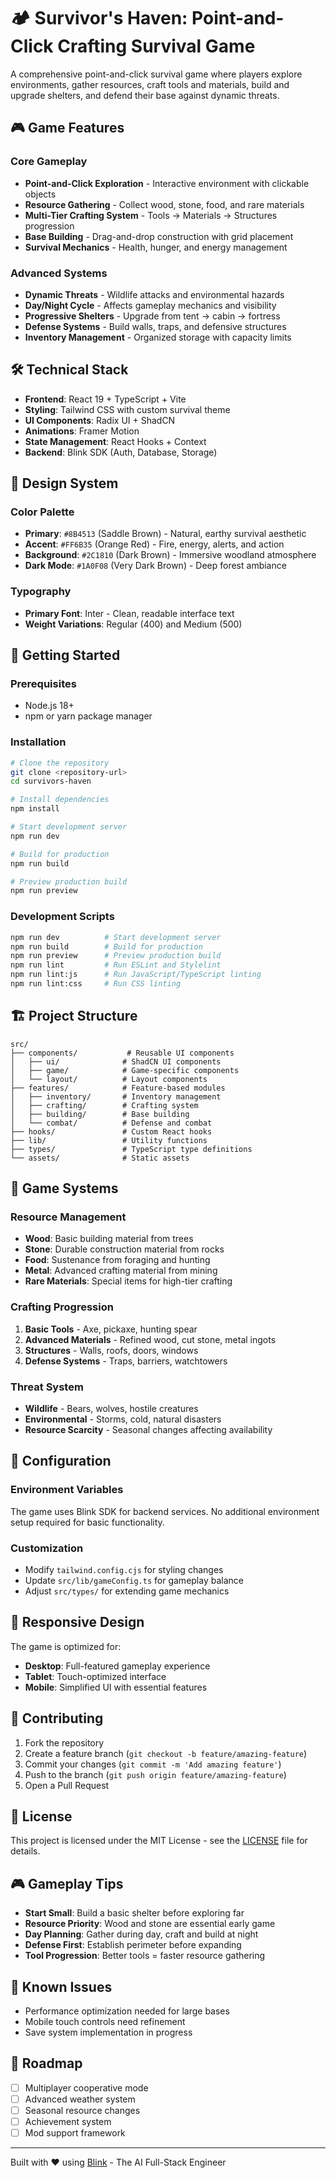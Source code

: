 # 🏕️ Survivor's Haven: Point-and-Click Crafting Survival Game

A comprehensive point-and-click survival game where players explore environments, gather resources, craft tools and materials, build and upgrade shelters, and defend their base against dynamic threats.

## 🎮 Game Features

### Core Gameplay
- **Point-and-Click Exploration** - Interactive environment with clickable objects
- **Resource Gathering** - Collect wood, stone, food, and rare materials
- **Multi-Tier Crafting System** - Tools → Materials → Structures progression
- **Base Building** - Drag-and-drop construction with grid placement
- **Survival Mechanics** - Health, hunger, and energy management

### Advanced Systems
- **Dynamic Threats** - Wildlife attacks and environmental hazards
- **Day/Night Cycle** - Affects gameplay mechanics and visibility
- **Progressive Shelters** - Upgrade from tent → cabin → fortress
- **Defense Systems** - Build walls, traps, and defensive structures
- **Inventory Management** - Organized storage with capacity limits

## 🛠️ Technical Stack

- **Frontend**: React 19 + TypeScript + Vite
- **Styling**: Tailwind CSS with custom survival theme
- **UI Components**: Radix UI + ShadCN
- **Animations**: Framer Motion
- **State Management**: React Hooks + Context
- **Backend**: Blink SDK (Auth, Database, Storage)

## 🎨 Design System

### Color Palette
- **Primary**: `#8B4513` (Saddle Brown) - Natural, earthy survival aesthetic
- **Accent**: `#FF6B35` (Orange Red) - Fire, energy, alerts, and action
- **Background**: `#2C1810` (Dark Brown) - Immersive woodland atmosphere
- **Dark Mode**: `#1A0F08` (Very Dark Brown) - Deep forest ambiance

### Typography
- **Primary Font**: Inter - Clean, readable interface text
- **Weight Variations**: Regular (400) and Medium (500)

## 🚀 Getting Started

### Prerequisites
- Node.js 18+ 
- npm or yarn package manager

### Installation
```bash
# Clone the repository
git clone <repository-url>
cd survivors-haven

# Install dependencies
npm install

# Start development server
npm run dev

# Build for production
npm run build

# Preview production build
npm run preview
```

### Development Scripts
```bash
npm run dev          # Start development server
npm run build        # Build for production
npm run preview      # Preview production build
npm run lint         # Run ESLint and Stylelint
npm run lint:js      # Run JavaScript/TypeScript linting
npm run lint:css     # Run CSS linting
```

## 🏗️ Project Structure

```
src/
├── components/           # Reusable UI components
│   ├── ui/              # ShadCN UI components
│   ├── game/            # Game-specific components
│   └── layout/          # Layout components
├── features/            # Feature-based modules
│   ├── inventory/       # Inventory management
│   ├── crafting/        # Crafting system
│   ├── building/        # Base building
│   └── combat/          # Defense and combat
├── hooks/               # Custom React hooks
├── lib/                 # Utility functions
├── types/               # TypeScript type definitions
└── assets/              # Static assets
```

## 🎯 Game Systems

### Resource Management
- **Wood**: Basic building material from trees
- **Stone**: Durable construction material from rocks
- **Food**: Sustenance from foraging and hunting
- **Metal**: Advanced crafting material from mining
- **Rare Materials**: Special items for high-tier crafting

### Crafting Progression
1. **Basic Tools** - Axe, pickaxe, hunting spear
2. **Advanced Materials** - Refined wood, cut stone, metal ingots
3. **Structures** - Walls, roofs, doors, windows
4. **Defense Systems** - Traps, barriers, watchtowers

### Threat System
- **Wildlife** - Bears, wolves, hostile creatures
- **Environmental** - Storms, cold, natural disasters
- **Resource Scarcity** - Seasonal changes affecting availability

## 🔧 Configuration

### Environment Variables
The game uses Blink SDK for backend services. No additional environment setup required for basic functionality.

### Customization
- Modify `tailwind.config.cjs` for styling changes
- Update `src/lib/gameConfig.ts` for gameplay balance
- Adjust `src/types/` for extending game mechanics

## 📱 Responsive Design

The game is optimized for:
- **Desktop**: Full-featured gameplay experience
- **Tablet**: Touch-optimized interface
- **Mobile**: Simplified UI with essential features

## 🤝 Contributing

1. Fork the repository
2. Create a feature branch (`git checkout -b feature/amazing-feature`)
3. Commit your changes (`git commit -m 'Add amazing feature'`)
4. Push to the branch (`git push origin feature/amazing-feature`)
5. Open a Pull Request

## 📄 License

This project is licensed under the MIT License - see the [LICENSE](LICENSE) file for details.

## 🎮 Gameplay Tips

- **Start Small**: Build a basic shelter before exploring far
- **Resource Priority**: Wood and stone are essential early game
- **Day Planning**: Gather during day, craft and build at night
- **Defense First**: Establish perimeter before expanding
- **Tool Progression**: Better tools = faster resource gathering

## 🐛 Known Issues

- Performance optimization needed for large bases
- Mobile touch controls need refinement
- Save system implementation in progress

## 🔮 Roadmap

- [ ] Multiplayer cooperative mode
- [ ] Advanced weather system
- [ ] Seasonal resource changes
- [ ] Achievement system
- [ ] Mod support framework

---

Built with ❤️ using [Blink](https://blink.new) - The AI Full-Stack Engineer